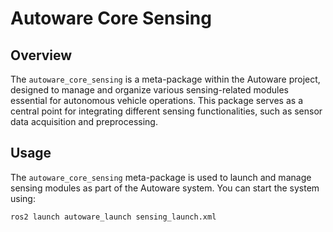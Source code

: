 # Autoware Core Sensing

## Overview
The `autoware_core_sensing` is a meta-package within the Autoware project, designed to manage and organize various sensing-related modules essential for autonomous vehicle operations. This package serves as a central point for integrating different sensing functionalities, such as sensor data acquisition and preprocessing.

## Usage
The `autoware_core_sensing` meta-package is used to launch and manage sensing modules as part of the Autoware system. You can start the system using:

```bash
ros2 launch autoware_launch sensing_launch.xml
```